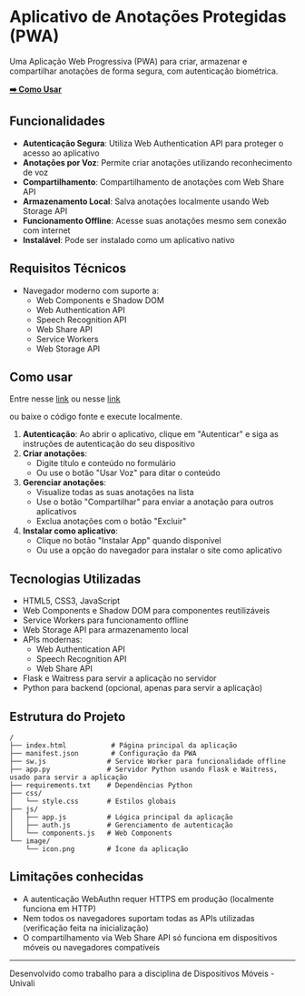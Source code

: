 # Aplicativo de Anotações Protegidas (PWA)

Uma Aplicação Web Progressiva (PWA) para criar, armazenar e compartilhar anotações de forma segura, com autenticação biométrica.

**[➡️ Como Usar](#como-usar)**

## Funcionalidades

- **Autenticação Segura**: Utiliza Web Authentication API para proteger o acesso ao aplicativo
- **Anotações por Voz**: Permite criar anotações utilizando reconhecimento de voz
- **Compartilhamento**: Compartilhamento de anotações com Web Share API
- **Armazenamento Local**: Salva anotações localmente usando Web Storage API
- **Funcionamento Offline**: Acesse suas anotações mesmo sem conexão com internet
- **Instalável**: Pode ser instalado como um aplicativo nativo

## Requisitos Técnicos

- Navegador moderno com suporte a:
  - Web Components e Shadow DOM
  - Web Authentication API
  - Speech Recognition API
  - Web Share API
  - Service Workers
  - Web Storage API

## Como usar

Entre nesse [link](https://anotacoes.squareweb.app/) ou nesse [link](https://matheushmafra.github.io/atividadem1_dispositivos_moveis/)

ou baixe o código fonte e execute localmente.

1. **Autenticação**: Ao abrir o aplicativo, clique em "Autenticar" e siga as instruções de autenticação do seu dispositivo
2. **Criar anotações**:
   - Digite título e conteúdo no formulário
   - Ou use o botão "Usar Voz" para ditar o conteúdo
3. **Gerenciar anotações**:
   - Visualize todas as suas anotações na lista
   - Use o botão "Compartilhar" para enviar a anotação para outros aplicativos
   - Exclua anotações com o botão "Excluir"
4. **Instalar como aplicativo**:
   - Clique no botão "Instalar App" quando disponível
   - Ou use a opção do navegador para instalar o site como aplicativo

## Tecnologias Utilizadas

- HTML5, CSS3, JavaScript
- Web Components e Shadow DOM para componentes reutilizáveis
- Service Workers para funcionamento offline
- Web Storage API para armazenamento local
- APIs modernas:
  - Web Authentication API
  - Speech Recognition API
  - Web Share API
- Flask e Waitress para servir a aplicação no servidor
- Python para backend (opcional, apenas para servir a aplicação)

## Estrutura do Projeto

```text
/
├── index.html           # Página principal da aplicação
├── manifest.json        # Configuração da PWA
├── sw.js               # Service Worker para funcionalidade offline
├── app.py              # Servidor Python usando Flask e Waitress, usado para servir a aplicação
├── requirements.txt    # Dependências Python
├── css/
│   └── style.css       # Estilos globais
├── js/
│   ├── app.js          # Lógica principal da aplicação
│   ├── auth.js         # Gerenciamento de autenticação
│   └── components.js   # Web Components
└── image/
    └── icon.png        # Ícone da aplicação
```

## Limitações conhecidas

- A autenticação WebAuthn requer HTTPS em produção (localmente funciona em HTTP)
- Nem todos os navegadores suportam todas as APIs utilizadas (verificação feita na inicialização)
- O compartilhamento via Web Share API só funciona em dispositivos móveis ou navegadores compatíveis

---

Desenvolvido como trabalho para a disciplina de Dispositivos Móveis - Univali
